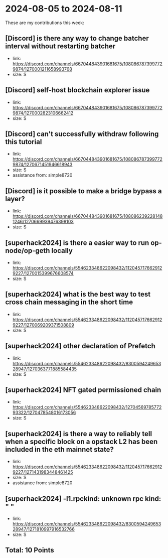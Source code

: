 # 2024-08-05 to 2024-08-11

These are my contributions this week:

## [Discord] is there any way to change batcher interval without restarting batcher

- link: https://discord.com/channels/667044843901681675/1080867873997729874/1270001211658993768
- size: S

## [Discord] self-host blockchain explorer issue

- link: https://discord.com/channels/667044843901681675/1080867873997729874/1270002823106662412
- size: S

## [Discord] can't successfully withdraw following this tutorial 

- link: https://discord.com/channels/667044843901681675/1080867873997729874/1270671451946618943
- size: S
- assistance from: simple8720

## [Discord] is it possible to make a bridge bypass a layer?

- link: https://discord.com/channels/667044843901681675/1080862392281481246/1270669939476398103
- size: S

## [superhack2024] is there a easier way to run op-node/op-geth locally

- link: https://discord.com/channels/554623348622098432/1120457176629129227/1270015399676608574
- size: S

## [superhack2024] what is the best way to test cross chain messaging in the short time

- link: https://discord.com/channels/554623348622098432/1120457176629129227/1270069209371508809
- size: S

## [superhack2024] other declaration of Prefetch

- link: https://discord.com/channels/554623348622098432/830059424965328947/1270363771885584435
- size: S

## [superhack2024] NFT gated permissioned chain

- link: https://discord.com/channels/554623348622098432/1270456978577293322/1270478548016173056
- size: S

## [superhack2024] is there a way to reliably tell when a specific block on a opstack L2 has been included in the eth mainnet state?

- link: https://discord.com/channels/554623348622098432/1120457176629129227/1271431983448461425
- size: S
- assistance from: simple8720

## [superhack2024] -l1.rpckind: unknown rpc kind: " "

- link: https://discord.com/channels/554623348622098432/830059424965328947/1271810997916532766
- size: S


## Total: 10 Points